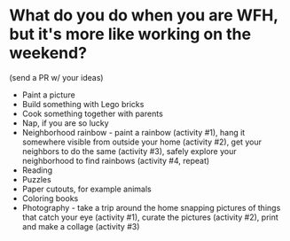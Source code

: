 # What do you do when you are WFH, but it's more like working on the weekend?

(send a PR w/ your ideas)

* Paint a picture
* Build something with Lego bricks
* Cook something together with parents
* Nap, if you are so lucky
* Neighborhood rainbow - paint a rainbow (activity #1), hang it somewhere visible from outside your home (activity #2), get your neighbors to do the same (activity #3), safely explore your neighborhood to find rainbows (activity #4, repeat)
* Reading
* Puzzles
* Paper cutouts, for example animals
* Coloring books
* Photography - take a trip around the home snapping pictures of things that catch your eye (activity #1), curate the pictures (activity #2), print and make a collage (activity #3)
